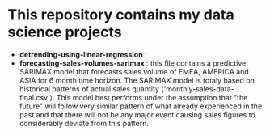 # This repository contains my data science projects 

- **detrending-using-linear-regression** :
- **forecasting-sales-volumes-sarimax** : this file contains a predictive SARIMAX model that forecasts sales volume of EMEA, AMERICA and ASIA for 6 month time horizon. 
  The SARIMAX model is totaly based on historical patterns of actual sales quantity ('monthly-sales-data-final.csv').
  This model best performs under the assumption that "the future" will follow very similar pattern of what already experienced in the past and that there will not be any major event causing sales figures to considerably deviate from this pattern.
